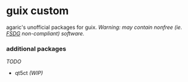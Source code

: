 # guix custom

agaric's unofficial packages for guix. *Warning: may contain nonfree (ie. [FSDG](https://www.gnu.org/distros/free-system-distribution-guidelines.html) non-compliant) software.*

### additional packages

*TODO*

- qt5ct *(WIP)*
